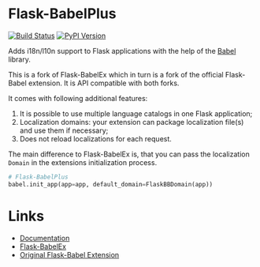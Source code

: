 Flask-BabelPlus
===============

[![Build Status](https://travis-ci.org/sh4nks/flask-babelplus.svg?branch=master)](https://travis-ci.org/sh4nks/flask-babelplus)
[![PyPI Version](https://img.shields.io/pypi/v/Flask-BabelPlus.svg)](https://pypi.python.org/pypi/Flask-BabelPlus)

Adds i18n/l10n support to Flask applications with the help of the
[Babel](https://github.com/python-babel/babel) library.

This is a fork of Flask-BabelEx which in turn is a fork of the official
Flask-Babel extension. It is API compatible with both forks.

It comes with following additional features:

1. It is possible to use multiple language catalogs in one Flask application;
2. Localization domains: your extension can package localization file(s) and
   use them if necessary;
3. Does not reload localizations for each request.

The main difference to Flask-BabelEx is, that you can pass the
localization ``Domain`` in the extensions initialization process.

```python
# Flask-BabelPlus
babel.init_app(app=app, default_domain=FlaskBBDomain(app))
```


Links
=====

* [Documentation](https://pythonhosted.org/Flask-BabelPlus/)
* [Flask-BabelEx](https://github.com/mrjoes/flask-babelex)
* [Original Flask-Babel Extension](https://github.com/python-babel/Flask-Babel)

